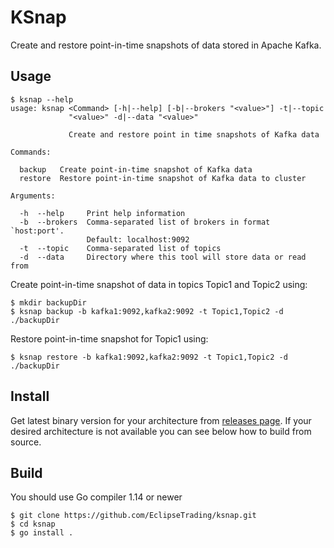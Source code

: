 # KSnap
Create and restore point-in-time snapshots of data stored in Apache Kafka.

## Usage
```
$ ksnap --help
usage: ksnap <Command> [-h|--help] [-b|--brokers "<value>"] -t|--topic
             "<value>" -d|--data "<value>"

             Create and restore point in time snapshots of Kafka data

Commands:

  backup   Create point-in-time snapshot of Kafka data
  restore  Restore point-in-time snapshot of Kafka data to cluster

Arguments:

  -h  --help     Print help information
  -b  --brokers  Comma-separated list of brokers in format `host:port'.
                 Default: localhost:9092
  -t  --topic    Comma-separated list of topics
  -d  --data     Directory where this tool will store data or read from
```

Create point-in-time snapshot of data in topics Topic1 and Topic2 using:

```
$ mkdir backupDir
$ ksnap backup -b kafka1:9092,kafka2:9092 -t Topic1,Topic2 -d ./backupDir
```

Restore point-in-time snapshot for Topic1 using:

```
$ ksnap restore -b kafka1:9092,kafka2:9092 -t Topic1,Topic2 -d ./backupDir
```

## Install
Get latest binary version for your architecture from [releases page](https://github.com/EclipseTrading/ksnap/releases).
If your desired architecture is not available you can see below how to build from source.

## Build
You should use Go compiler 1.14 or newer

```
$ git clone https://github.com/EclipseTrading/ksnap.git
$ cd ksnap
$ go install .
```
